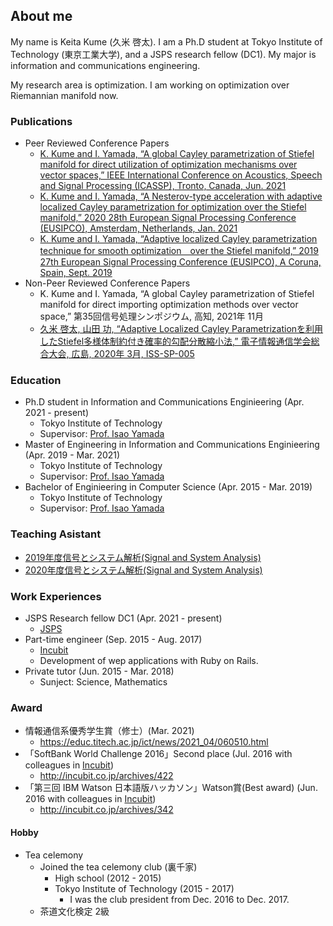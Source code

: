 ## About me
My name is Keita Kume (久米 啓太). I am a Ph.D student at Tokyo Institute of Technology (東京工業大学), and a JSPS research fellow (DC1). My major is information and communications engineering.

My research area is optimization. I am working on optimization over Riemannian manifold now.

### Publications
- Peer Reviewed Conference Papers
  - [K. Kume and I. Yamada, “A global Cayley parametrization of Stiefel manifold
for direct utilization of optimization mechanisms over vector spaces,” IEEE International Conference on Acoustics, Speech and Signal Processing (ICASSP), Tronto, Canada, Jun. 2021](https://ieeexplore.ieee.org/document/9414157)
  - [K. Kume and I. Yamada, “A Nesterov-type acceleration with adaptive localized Cayley parametrization for optimization over the Stiefel manifold,” 2020 28th European Signal Processing Conference (EUSIPCO), Amsterdam, Netherlands, Jan. 2021](https://ieeexplore.ieee.org/abstract/document/8903097)
  - [K. Kume and I. Yamada, “Adaptive localized Cayley parametrization technique for smooth optimization　over the Stiefel manifold,” 2019 27th European Signal Processing Conference (EUSIPCO), A Coruna, Spain, Sept. 2019](https://ieeexplore.ieee.org/abstract/document/8903097)
- Non-Peer Reviewed Conference Papers
	- K. Kume and I. Yamada, “A global Cayley parametrization of Stiefel manifold for direct importing optimization methods over vector space,” 第35回信号処理シンポジウム, 高知, 2021年 11月
  - [久米 啓太, 山田 功, “Adaptive Localized Cayley Parametrizationを利用したStiefel多様体制約付き確率的勾配分散縮小法,” 電子情報通信学会総合大会, 広島, 2020年 3月, ISS-SP-005](https://www.ieice.org/~iss/jpn/Publications/issposter_2020/data/pdf/ISS-SP-005.pdf)

### Education
- Ph.D student in Information and Communications Enginieering (Apr. 2021 - present)
  - Tokyo Institute of Technology
  - Supervisor: [Prof. Isao Yamada](http://www.sp.ict.e.titech.ac.jp/)
- Master of Engineering in Information and Communications Enginieering (Apr. 2019 - Mar. 2021)
  - Tokyo Institute of Technology
  - Supervisor: [Prof. Isao Yamada](http://www.sp.ict.e.titech.ac.jp/)
- Bachelor of Enginieering in Computer Science (Apr. 2015 - Mar. 2019)
  - Tokyo Institute of Technology
  - Supervisor: [Prof. Isao Yamada](http://www.sp.ict.e.titech.ac.jp/)

### Teaching Asistant
- [2019年度信号とシステム解析(Signal and System Analysis)](http://www.ocw.titech.ac.jp/index.php?module=General&action=T0300&JWC=201902043)
- [2020年度信号とシステム解析(Signal and System Analysis)](http://www.ocw.titech.ac.jp/index.php?module=General&action=T0300&JWC=202002043)

### Work Experiences
- JSPS Research fellow DC1 (Apr. 2021 - present)
	- [JSPS](https://www.jsps.go.jp/j-pd/index.html)
- Part-time engineer (Sep. 2015 - Aug. 2017)
  - [Incubit](http://incubit.co.jp/)
  - Development of wep applications with Ruby on Rails.
- Private tutor (Jun. 2015 - Mar. 2018)
  - Sunject: Science, Mathematics

### Award
- 情報通信系優秀学生賞（修士）(Mar. 2021)
	- https://educ.titech.ac.jp/ict/news/2021_04/060510.html
- 「SoftBank World Challenge 2016」Second place (Jul. 2016 with colleagues in [Incubit](http://incubit.co.jp/))
    - http://incubit.co.jp/archives/422
- 「第三回 IBM Watson 日本語版ハッカソン」Watson賞(Best award) (Jun. 2016 with colleagues in [Incubit](http://incubit.co.jp/))
    - http://incubit.co.jp/archives/342 

#### Hobby
- Tea celemony
    - Joined the tea celemony club (裏千家)
        - High school (2012 - 2015)
        - Tokyo Institute of Technology (2015 - 2017)
          - I was the club president from Dec. 2016 to Dec. 2017.
    - 茶道文化検定 2級
